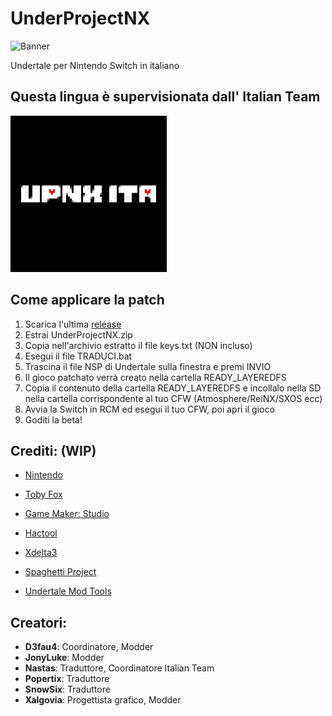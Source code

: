 # UnderProjectNX

![Banner](/assets/Banner.png)

Undertale per Nintendo Switch in italiano

## Questa lingua è supervisionata dall' Italian Team

![UTNZ](/assets/UTNZ.png)

## Come applicare la patch
1. Scarica l'ultima [release](https://github.com/UnderProject/UnderProjectNX/releases)
2. Estrai UnderProjectNX.zip
3. Copia nell'archivio estratto il file keys.txt (NON incluso)
4. Esegui il file TRADUCI.bat
5. Trascina il file NSP di Undertale sulla finestra e premi INVIO
6. Il gioco patchato verrà creato nella cartella READY_LAYEREDFS
7. Copia il contenuto della cartella READY_LAYEREDFS e incollalo nella SD nella cartella corrispondente al tuo CFW (Atmosphere/ReiNX/SXOS ecc)
8. Avvia la Switch in RCM ed esegui il tuo CFW, poi apri il gioco
9. Goditi la beta!


## Crediti: (WIP)
* [Nintendo](https://www.nintendo.com)

* [Toby Fox](https://en.wikipedia.org/wiki/Toby_Fox)

* [Game Maker: Studio](https://www.yoyogames.com/gamemaker)

* [Hactool](https://github.com/SciresM/hactool)

* [Xdelta3](https://github.com/jmacd/xdelta)

* [Spaghetti Project](http://undertaleita.net/)

* [Undertale Mod Tools](https://github.com/krzys-h/UndertaleModTool)

## Creatori:
* **D3fau4**: Coordinatore, Modder
* **JonyLuke**: Modder
* **Nastas**: Traduttore, Coordinatore Italian Team
* **Popertix**: Traduttore
* **SnowSix**: Traduttore
* **Xalgovia**: Progettista grafico, Modder


